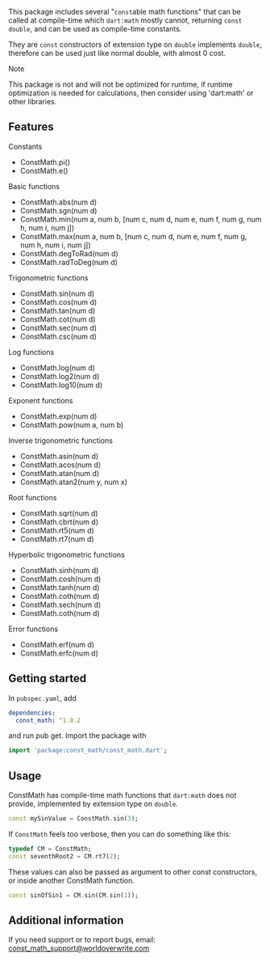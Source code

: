 <!-- 
This README describes the package. If you publish this package to pub.dev,
this README's contents appear on the landing page for your package.

For information about how to write a good package README, see the guide for
[writing package pages](https://dart.dev/tools/pub/writing-package-pages). 

For general information about developing packages, see the Dart guide for
[creating packages](https://dart.dev/guides/libraries/create-packages)
and the Flutter guide for
[developing packages and plugins](https://flutter.dev/to/develop-packages). 
-->

This package includes several "`const`able math functions" that can be called at compile-time which `dart:math` mostly cannot, returning `const double`, and can be used as compile-time constants. 

They are `const` constructors of extension type on `double` implements `double`, therefore can be used just like normal double, with almost 0 cost.

> [!NOTE]
> This package is not and will not be optimized for runtime, if runtime optimization is needed for calculations, then consider using 'dart:math' or other libraries.

## Features

Constants

 - ConstMath.pi()
 - ConstMath.e()

Basic functions

 - ConstMath.abs(num d)
 - ConstMath.sgn(num d)
 - ConstMath.min(num a, num b, \[num c, num d, num e, num f, num g, num h, num i, num j\])
 - ConstMath.max(num a, num b, \[num c, num d, num e, num f, num g, num h, num i, num j\])
 - ConstMath.degToRad(num d)
 - ConstMath.radToDeg(num d)

Trigonometric functions

 - ConstMath.sin(num d)
 - ConstMath.cos(num d) 
 - ConstMath.tan(num d)
 - ConstMath.cot(num d)
 - ConstMath.sec(num d)
 - ConstMath.csc(num d)

Log functions

 - ConstMath.log(num d)
 - ConstMath.log2(num d)
 - ConstMath.log10(num d)

Exponent functions

 - ConstMath.exp(num d)
 - ConstMath.pow(num a, num b)

Inverse trigonometric functions

 - ConstMath.asin(num d)
 - ConstMath.acos(num d)
 - ConstMath.atan(num d)
 - ConstMath.atan2(num y, num x)

Root functions

 - ConstMath.sqrt(num d)
 - ConstMath.cbrt(num d)
 - ConstMath.rt5(num d)
 - ConstMath.rt7(num d)

Hyperbolic trigonometric functions

 - ConstMath.sinh(num d)
 - ConstMath.cosh(num d)
 - ConstMath.tanh(num d)
 - ConstMath.coth(num d)
 - ConstMath.sech(num d)
 - ConstMath.coth(num d)

Error functions

 - ConstMath.erf(num d)
 - ConstMath.erfc(num d)

## Getting started

In `pubspec.yaml`, add

```yaml
dependencies:
  const_math: ^1.0.2
```

and run pub get. Import the package with

```dart
import 'package:const_math/const_math.dart';
```

## Usage

ConstMath has compile-time math functions that `dart:math` does not provide, implemented by extension type on `double`.

```dart
const mySinValue = ConstMath.sin(3);
```
If `ConstMath` feels too verbose, then you can do something like this:

```dart
typedef CM = ConstMath;
const seventhRoot2 = CM.rt7(2);
```

These values can also be passed as argument to other const constructors, or inside another ConstMath function. 

```dart
const sinOfSin1 = CM.sin(CM.sin(1));
```

## Additional information

If you need support or to report bugs,
email: const_math_support@worldoverwrite.com

